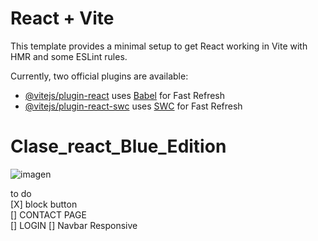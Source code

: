 # React + Vite

This template provides a minimal setup to get React working in Vite with HMR and some ESLint rules.

Currently, two official plugins are available:

- [@vitejs/plugin-react](https://github.com/vitejs/vite-plugin-react/blob/main/packages/plugin-react/README.md) uses [Babel](https://babeljs.io/) for Fast Refresh
- [@vitejs/plugin-react-swc](https://github.com/vitejs/vite-plugin-react-swc) uses [SWC](https://swc.rs/) for Fast Refresh
# Clase_react_Blue_Edition
![imagen](https://github.com/luisnisc/Clase_react_Blue_Edition/assets/91005401/ec8545e3-5dce-4408-a55c-dabb435b5d33)

to do </br>
[X] block button </br>
[] CONTACT PAGE </br>
[] LOGIN 
[] Navbar Responsive
